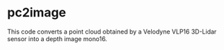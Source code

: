 # pc2image
This code converts a point cloud obtained by a Velodyne VLP16 3D-Lidar sensor into a depth image mono16.
